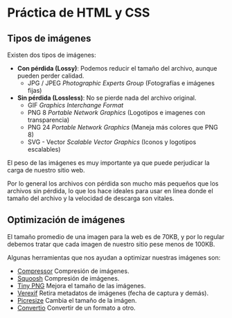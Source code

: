 # Práctica de HTML y CSS

## Tipos de imágenes
Existen dos tipos de imágenes:
- **Con pérdida (Lossy)**: Podemos reducir el tamaño del archivo, aunque pueden perder calidad.
    -  JPG / JPEG _Photographic Experts Group_ (Fotografías e imágenes fijas)
- **Sin pérdida (Lossless)**: No se pierde nada del archivo original.
    - GIF _Graphics Interchange Format_
    - PNG 8 _Portable Network Graphics_ (Logotipos e imagenes con transparencia)
    - PNG 24 _Portable Network Graphics_ (Maneja más colores que PNG 8)
    - SVG - Vector _Scalable Vector Graphics_ (Iconos y logotipos escalables)


El peso de las imágenes es muy importante ya que puede perjudicar la carga de nuestro sitio web.

Por lo general los archivos con pérdida son mucho más pequeños que los archivos sin pérdida, lo que los hace ideales para usar en línea donde el tamaño del archivo y la velocidad de descarga son vitales.

## Optimización de imágenes
El tamaño promedio de una imagen para la web es de 70KB, y por lo regular debemos tratar que cada imagen de nuestro sitio pese menos de 100KB.

Algunas herramientas que nos ayudan a optimizar nuestras imágenes son:
- [Compressor](https://compressor.io/) Compresión de imágenes.
- [Squoosh](https://squoosh.app/) Compresión de imágenes.
- [Tiny PNG](https://tinypng.com/) Mejora el tamaño de las imágenes.
- [Verexif](https://www.verexif.com/) Retira metadatos de imágenes (fecha de captura y demás).
- [Picresize](https://picresize.com/) Cambia el tamaño de la imágen.
- [Convertio](https://convertio.co/es/jpg-svg/) Convertir de un formato a otro.



